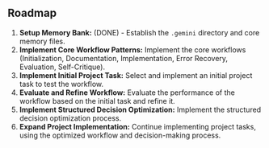 
## Roadmap

1.  **Setup Memory Bank:** (DONE) - Establish the `.gemini` directory and core memory files.
2.  **Implement Core Workflow Patterns:** Implement the core workflows (Initialization, Documentation, Implementation, Error Recovery, Evaluation, Self-Critique).
3.  **Implement Initial Project Task:** Select and implement an initial project task to test the workflow.
4.  **Evaluate and Refine Workflow:** Evaluate the performance of the workflow based on the initial task and refine it.
5.  **Implement Structured Decision Optimization:** Implement the structured decision optimization process.
6.  **Expand Project Implementation:** Continue implementing project tasks, using the optimized workflow and decision-making process.
